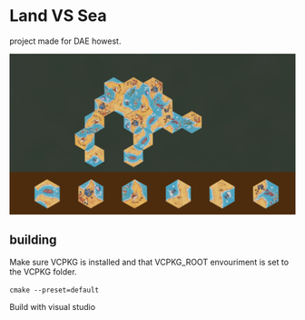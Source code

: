 # Land VS Sea 

project made for DAE howest.

![Screenshot of land VS Sea](.github/Screenshot1.png)

## building
Make sure VCPKG is installed and that VCPKG_ROOT envouriment is set to the VCPKG folder.

`cmake --preset=default`

Build with visual studio

